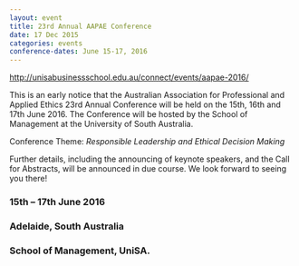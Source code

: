 ```yaml
---
layout: event
title: 23rd Annual AAPAE Conference
date: 17 Dec 2015
categories: events
conference-dates: June 15-17, 2016
---
```


http://unisabusinessschool.edu.au/connect/events/aapae-2016/

This is an early notice that the Australian Association for Professional and Applied Ethics 23rd Annual Conference will be held on the 15th, 16th and 17th June 2016. The Conference will be hosted by the School of Management at the University of South Australia.

Conference Theme: *Responsible Leadership and Ethical Decision Making*

Further details, including the announcing of keynote speakers, and the Call for Abstracts, will be announced in due course.
We look forward to seeing you there!

### 15th – 17th June 2016

### Adelaide, South Australia

### School of Management, UniSA.
